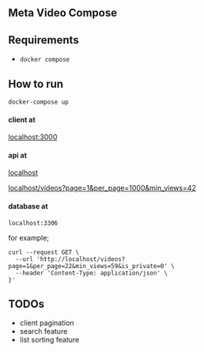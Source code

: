 ## Meta Video Compose

## Requirements
- `docker compose`

## How to run
``` 
docker-compose up
```

#### client at
[localhost:3000](http://localhost:3000)

#### api at
[localhost](http://localhost)

[localhost/videos?page=1&per_page=1000&min_views=42](http://localhost/videos?page=1&per_page=1000&min_views=42)

#### database at
`localhost:3306`

for example;
```
curl --request GET \
  --url 'http://localhost/videos?page=1&per_page=22&min_views=59&is_private=0' \
  --header 'Content-Type: application/json' \
}'
```

## TODOs
- client pagination
- search feature
- list sorting feature

